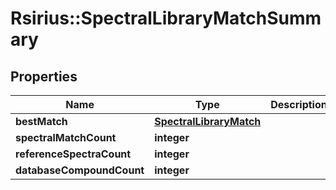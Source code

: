 # Rsirius::SpectralLibraryMatchSummary


## Properties
Name | Type | Description | Notes
------------ | ------------- | ------------- | -------------
**bestMatch** | [**SpectralLibraryMatch**](SpectralLibraryMatch.md) |  | [optional] 
**spectralMatchCount** | **integer** |  | 
**referenceSpectraCount** | **integer** |  | 
**databaseCompoundCount** | **integer** |  | 


